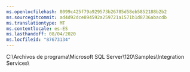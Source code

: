 ```yaml
---
ms.openlocfilehash: 8099c425f79a929573b26785d58eb5852188b2b2
ms.sourcegitcommit: ad4d92dce894592a259721a1571b1d8736abacdb
ms.translationtype: MT
ms.contentlocale: es-ES
ms.lasthandoff: 08/04/2020
ms.locfileid: "87673134"
---
```

C:\\Archivos de programa\\Microsoft SQL Server\\120\\Samples\\Integration Services\\
